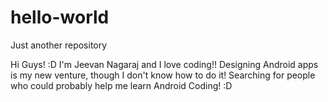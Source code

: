 hello-world
===========

Just another repository

Hi Guys! :D
I'm Jeevan Nagaraj and I love coding!! Designing Android apps is my new venture, though I don't know how to do it!
Searching for people who could probably help me learn Android Coding! :D
